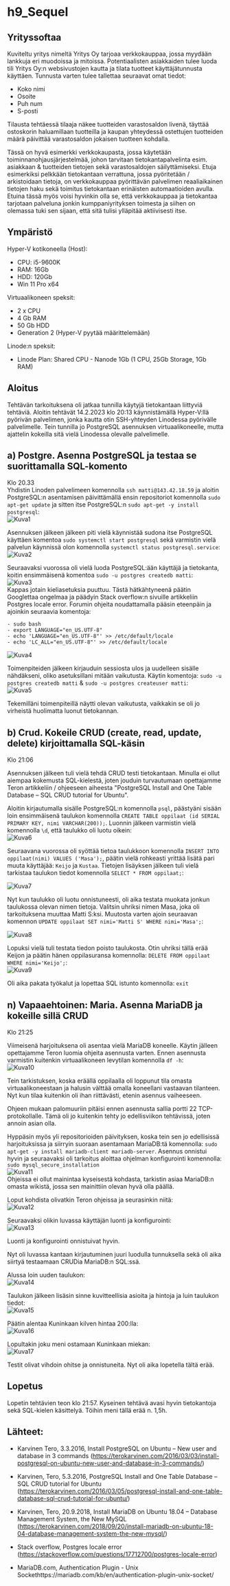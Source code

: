 # h9_Sequel



## Yrityssoftaa
Kuviteltu yritys nimeltä Yritys Oy tarjoaa verkkokauppaa, jossa myydään lankkuja eri muodoissa ja mitoissa. Potentiaalisten asiakkaiden tulee luoda tili Yritys Oy:n websivustojen kautta ja tilata tuotteet käyttäjätunnusta käyttäen. Tunnusta varten tulee tallettaa seuraavat omat tiedot: </br>
- Koko nimi
- Osoite
- Puh num
- S-posti


Tilausta tehtäessä tilaaja näkee tuotteiden varastosaldon livenä, täyttää ostoskorin haluamillaan tuotteilla ja kaupan yhteydessä ostettujen tuotteiden määrä päivittää varastosaldon jokaisen tuotteen kohdalla.


Tässä on hyvä esimerkki verkkokaupasta, jossa käytetään toiminnanohjausjärjestelmää, johon tarvitaan tietokantapalvelinta esim. asiakkaan & tuotteiden tietojen sekä varastosaldojen säilyttämiseksi. Etuja esimerkiksi pelkkään tietokantaan verrattuna, jossa pyöritetään / arkistoidaan tietoja, on verkkokauppaa pyörittävän palvelimen reaaliaikainen tietojen haku sekä toimitus tietokantaan erinäisten automaatioiden avulla. Etuina tässä myös voisi hyvinkin olla se, että verkkokauppaa ja tietokantaa tarjotaan palveluna jonkin kumppaniyrityksen toimesta ja siihen on olemassa tuki sen sijaan, että sitä tulisi ylläpitää aktiivisesti itse.


## Ympäristö

Hyper-V kotikoneella (Host):

- CPU: i5-9600K
- RAM: 16Gb
- HDD: 120Gb
- Win 11 Pro x64

Virtuaalikoneen speksit:

- 2 x CPU
- 4 Gb RAM
- 50 Gb HDD
- Generation 2 (Hyper-V pyytää määrittelemään)

Linode:n speksit:

- Linode Plan: Shared CPU - Nanode 1Gb (1 CPU, 25Gb Storage, 1Gb RAM)

## Aloitus 
Tehtävän tarkoituksena oli jatkaa tunnilla käytyjä tietokantaan liittyviä tehtäviä.
Aloitin tehtävät 14.2.2023 klo 20:13 käynnistämällä Hyper-V:llä pyörivän palvelimen, jonka kautta otin SSH-yhteyden Linodessa pyörivälle palvelimelle. Tein tunnilla jo PostgreSQL asennuksen virtuaalikoneelle, mutta ajattelin kokeilla sitä vielä Linodessa olevalle palvelimelle. 

## a) Postgre. Asenna PostgreSQL ja testaa se suorittamalla SQL-komento
Klo 20.33 </br>
Yhdistin Linoden palvelimeen komennolla ```ssh matti@143.42.18.59``` ja aloitin PostgreSQL:n asentamisen päivittämällä ensin repositoriot komennolla ```sudo apt-get update``` ja sitten itse PostgreSQL:n ```sudo apt-get -y install postgresql```: </br>
![Kuva1](https://user-images.githubusercontent.com/122887740/218827958-dab472b9-5fb2-43e3-addf-5a450018e845.png)


Asennuksen jälkeen jälkeen piti vielä käynnistää sudona itse PostgreSQL käyttäen komentoa ```sudo systemctl start postgresql``` sekä varmistin vielä palvelun käynnissä olon komennolla ```systemctl status postgresql.service```:</br>
![Kuva2](https://user-images.githubusercontent.com/122887740/218828533-6d6cefb2-8895-40e0-9a4e-1903c5fd1ea1.png)


Seuraavaksi vuorossa oli vielä luoda PostgreSQL:ään käyttäjä ja tietokanta, koitin ensimmäisenä komentoa ```sudo -u postgres createdb matti```: </br>
![Kuva3](https://user-images.githubusercontent.com/122887740/218831965-05bf163a-8e2b-43a3-8d90-ab485aaf5de2.png)</br>
Kappas jotain kieliasetuksia puuttuu. Tästä hätkähtyneenä päätin Googlettaa ongelmaa ja päädyin Stack overflow:n sivuille artikkeliin Postgres locale error.
Forumin ohjeita noudattamalla pääsin eteenpäin ja ajoinkin seuraavia komentoja:</br>


```
- sudo bash
- export LANGUAGE="en_US.UTF-8"
- echo 'LANGUAGE="en_US.UTF-8"' >> /etc/default/locale
- echo 'LC_ALL="en_US.UTF-8"' >> /etc/default/locale
```


![Kuva4](https://user-images.githubusercontent.com/122887740/218832381-f3558a53-943e-45fe-bec9-55e72f7cf636.png)</br>


Toimenpiteiden jälkeen kirjauduin sessiosta ulos ja uudelleen sisälle nähdäkseni, oliko asetuksillani mitään vaikutusta. Käytin komentoja: ```sudo -u postgres createdb matti``` & ```sudo -u postgres createuser matti```:</br>
![Kuva5](https://user-images.githubusercontent.com/122887740/218832804-ee69e44d-7d01-479d-bfd9-a7e509e05135.png)


Tekemilläni toimenpiteillä näytti olevan vaikutusta, vaikkakin se oli jo virheistä huolimatta luonut tietokannan.


## b) Crud. Kokeile CRUD (create, read, update, delete) kirjoittamalla SQL-käsin
Klo 21:06</br>

Asennuksen jälkeen tuli vielä tehdä CRUD testi tietokantaan. Minulla ei ollut aiempaa kokemusta SQL-kielestä, joten jouduin turvautumaan opettajamme Teron artikkeliin / ohjeeseen aiheesta "PostgreSQL Install and One Table Database – SQL CRUD tutorial for Ubuntu".

Aloitin kirjautumalla sisälle PostgreSQL:n komennolla ```psql```, päästyäni sisään loin ensimmäisenä taulukon komennolla ```CREATE TABLE oppilaat (id SERIAL PRIMARY KEY, nimi VARCHAR(200));```. Luonnin jälkeen varmistin vielä komennolla ```\d```, että taulukko oli luotu oikein:</br>
![Kuva6](https://user-images.githubusercontent.com/122887740/218834580-a46a0b52-933f-4d2e-b032-6d9e6819735f.png)

Seuraavana vuorossa oli syöttää tietoa taulukkoon komennolla ```INSERT INTO oppilaat(nimi) VALUES ('Masa');```, päätin vielä rohkeasti yrittää lisätä pari muuta käyttäjää: ```Keijo``` ja ```Kustaa```. Tietojen lisäyksen jälkeen tuli vielä tarkistaa taulukon tiedot komennolla ```SELECT * FROM oppilaat;```: </br>

![Kuva7](https://user-images.githubusercontent.com/122887740/218835843-f7319558-4714-4841-9f81-63c6a16317bc.png) </br>

Nyt kun taulukko oli luotu onnistuneesti, oli aika testata muokata jonkun taulukossa olevan nimen tietoja. Valitsin uhriksi nimen Masa, joka oli tarkoituksena muuttaa Matti S:ksi. Muutosta varten ajoin seuraavan komennon ```UPDATE oppilaat SET nimi='Matti S' WHERE nimi='Masa';```: </br>

![Kuva8](https://user-images.githubusercontent.com/122887740/218836599-0c64b24c-058b-4648-bf3e-bd9c92506b9e.png) </br>

Lopuksi vielä tuli testata tiedon poisto taulukosta. Otin uhriksi tällä erää Keijon ja päätin hänen oppilasuransa komennolla: ```DELETE FROM oppilaat WHERE nimi='Keijo';```: </br>
![Kuva9](https://user-images.githubusercontent.com/122887740/218837027-f1038b44-7e32-4c8c-a0c8-86dbbd323ec7.png) </br>

Oli aika pakata työkalut ja lopettaa SQL istunto komennolla: ```exit```

## n) Vapaaehtoinen: Maria. Asenna MariaDB ja kokeille sillä CRUD
Klo 21:25</br>

Viimeisenä harjoituksena oli asentaa vielä MariaDB koneelle. Käytin jälleen opettajamme Teron luomia ohjeita asennusta varten. Ennen asennusta varmistin kuitenkin virtuaalikoneen levytilan komennolla ```df -h```: </br>
![Kuva10](https://user-images.githubusercontent.com/122887740/218837800-1c0a17df-c304-49b1-84ce-715aeac9c6f1.png)</br>

Tein tarkistuksen, koska eräällä oppilaalla oli loppunut tila omasta virtuaalikoneestaan ja halusin välttää omalla koneellani vastaavan tilanteen. Nyt kun tilaa kuitenkin oli ihan riittävästi, etenin asennus vaiheeseen.

Ohjeen mukaan palomuuriin pitäisi ennen asennusta sallia portti 22 TCP-protokollalle. Tämä oli jo kuitenkin tehty jo edellisviikon tehtävissä, joten annoin asian olla.


Hyppäsin myös yli repositorioiden päivityksen, koska tein sen jo edellisissä harjoituksissa ja siirryin suoraan asentamaan MariaDB:tä komennolla: ```sudo apt-get -y install mariadb-client mariadb-server```. Asennus onnistui hyvin ja seuraavaksi oli tarkoitus aloittaa ohjelman konfigurointi komennolla: ```sudo mysql_secure_installation``` </br>
![Kuva11](https://user-images.githubusercontent.com/122887740/218839433-614b30f1-4fef-4c9b-95ad-cb7d02fda466.png) </br>
Ohjeissa ei ollut mainintaa kyseisestä kohdasta, tarkistin asiaa MariaDB:n omasta wikistä, jossa sen mainittiin olevan hyvä olla päällä.


Loput kohdista olivatkin Teron ohjeissa ja seurasinkin niitä: </br>
![Kuva12](https://user-images.githubusercontent.com/122887740/218839824-ca967684-dd86-4c03-8122-0b04957d04a5.png)</br>


Seuraavaksi olikin luvassa käyttäjän luonti ja konfigurointi: </br>
![Kuva13](https://user-images.githubusercontent.com/122887740/218842766-27ad4a0e-5663-4a39-9d33-6d8111231206.png)</br>

Luonti ja konfigurointi onnistuivat hyvin.


Nyt oli luvassa kantaan kirjautuminen juuri luodulla tunnuksella sekä oli aika siirtyä testaamaan CRUDia MariaDB:n SQL:ssä.


Alussa loin uuden taulukon:</br>
![Kuva14](https://user-images.githubusercontent.com/122887740/218844923-e4bd2931-62c2-4949-b036-23a0b38dbb62.png) </br>


Taulukon jälkeen lisäsin sinne kuvitteellisia asioita ja hintoja ja luin taulukon tiedot: </br>
![Kuva15](https://user-images.githubusercontent.com/122887740/218846280-ca002dff-a053-48fa-9c77-989af897fcb2.png) </br>


Päätin alentaa Kuninkaan kilven hintaa 200:lla: </br>
![Kuva16](https://user-images.githubusercontent.com/122887740/218847003-8c51d048-95c9-4955-9df0-f7c9f6eed326.png) </br>


Lopultakin joku meni ostamaan Kuninkaan miekan: </br>
![Kuva17](https://user-images.githubusercontent.com/122887740/218847465-8767d831-900a-4baf-8aff-5b0b53aa1b21.png)


Testit olivat vihdoin ohitse ja onnistuneita. Nyt oli aika lopetella tältä erää.



## Lopetus
Lopetin tehtävien teon klo 21:57. Kyseinen tehtävä avasi hyvin tietokantoja sekä SQL-kielen käsittelyä. Töihin meni tällä erää n. 1,5h.

## Lähteet:

- Karvinen Tero, 3.3.2016, Install PostgreSQL on Ubuntu – New user and database in 3 commands 
(https://terokarvinen.com/2016/03/03/install-postgresql-on-ubuntu-new-user-and-database-in-3-commands/)

- Karvinen, Tero, 5.3.2016, PostgreSQL Install and One Table Database – SQL CRUD tutorial for Ubuntu 
(https://terokarvinen.com/2016/03/05/postgresql-install-and-one-table-database-sql-crud-tutorial-for-ubuntu/)

- Karvinen, Tero, 20.9.2018, Install MariaDB on Ubuntu 18.04 – Database Management System, the New MySQL 
(https://terokarvinen.com/2018/09/20/install-mariadb-on-ubuntu-18-04-database-management-system-the-new-mysql/)

- Stack overflow, Postgres locale error (https://stackoverflow.com/questions/17712700/postgres-locale-error)

- MariaDB.com, Authentication Plugin - Unix Sockethttps://mariadb.com/kb/en/authentication-plugin-unix-socket/

